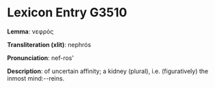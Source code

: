 # Lexicon Entry G3510

**Lemma**: νεφρός

**Transliteration (xlit)**: nephrós

**Pronunciation**: nef-ros'

**Description**:
of uncertain affinity; a kidney (plural), i.e. (figuratively) the inmost mind:--reins.
